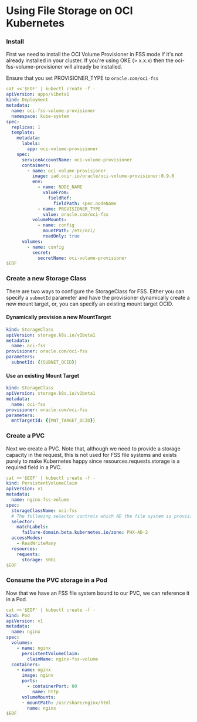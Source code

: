 # Using File Storage on OCI Kubernetes

### Install

First we need to install the OCI Volume Provisioner in FSS mode if it's not already installed in your cluster. If you're using OKE (> x.x.x) then the oci-fss-volume-provisioner will already be installed. 

Ensure that you set PROVISIONER_TYPE to `oracle.com/oci-fss`

```yaml
cat <<'$EOF' | kubectl create -f -
apiVersion: apps/v1beta1
kind: Deployment
metadata:
  name: oci-fss-volume-provisioner
  namespace: kube-system
spec:
  replicas: 1
  template:
    metadata:
      labels:
        app: oci-volume-provisioner
    spec:
      serviceAccountName: oci-volume-provisioner
      containers:
        - name: oci-volume-provisioner
          image: iad.ocir.io/oracle/oci-volume-provisioner:0.9.0
          env:
            - name: NODE_NAME
              valueFrom:
                fieldRef:
                  fieldPath: spec.nodeName
            - name: PROVISIONER_TYPE
              value: oracle.com/oci-fss
          volumeMounts:
            - name: config
              mountPath: /etc/oci/
              readOnly: true
      volumes:
        - name: config
          secret:
            secretName: oci-volume-provisioner
$EOF
```

### Create a new Storage Class

There are two ways to configure the StorageClass for FSS. Either you can specify a `subnetId` parameter and have the provisioner dynamically create a new mount target, or, you can specify an existing mount target OCID.

#### Dynamically provision a new MountTarget

```yaml
kind: StorageClass
apiVersion: storage.k8s.io/v1beta1
metadata:
  name: oci-fss
provisioner: oracle.com/oci-fss
parameters:
  subnetId: {{SUBNET_OCID}}
```

#### Use an existing Mount Target

```yaml
kind: StorageClass
apiVersion: storage.k8s.io/v1beta1
metadata:
  name: oci-fss
provisioner: oracle.com/oci-fss
parameters:
  mntTargetId: {{MNT_TARGET_OCID}}
```

### Create a PVC

Next we create a PVC. Note that, although we need to provide a storage capacity in the request, this is not used for FSS file systems and exists purely to make Kubernetes happy since resources.requests.storage is a required field in a PVC.

```yaml
cat <<'$EOF' | kubectl create -f -
kind: PersistentVolumeClaim
apiVersion: v1
metadata:
  name: nginx-fss-volume
spec:
  storageClassName: oci-fss
  # The following selector controls which AD the file system is provisioned in.
  selector:
    matchLabels:
      failure-domain.beta.kubernetes.io/zone: PHX-AD-2
  accessModes:
    - ReadWriteMany
  resources:
    requests:
      storage: 50Gi
$EOF
```

### Consume the PVC storage in a Pod

Now that we have an FSS file system bound to our PVC, we can reference it in a Pod.

```yaml
cat <<'$EOF' | kubectl create -f -
kind: Pod
apiVersion: v1
metadata:
  name: nginx
spec:
  volumes:
    - name: nginx
      persistentVolumeClaim:
        claimName: nginx-fss-volume
  containers:
    - name: nginx
      image: nginx
      ports:
        - containerPort: 80
          name: http
      volumeMounts:
      - mountPath: /usr/share/nginx/html
        name: nginx
$EOF
```

